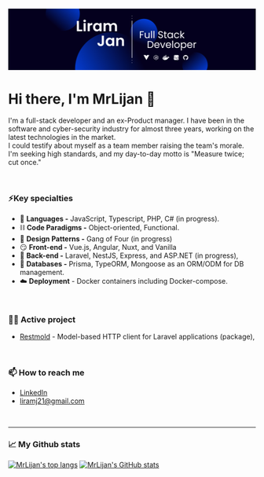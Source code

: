 ![Liram's banner](/Frame2.png)
# Hi there, I'm MrLijan 👋
I'm a full-stack developer and an ex-Product manager. I have been in the software and cyber-security industry for almost three years, working on the latest technologies in the market. <br/>
I could testify about myself as a team member raising the team's morale.
I'm seeking high standards, and my day-to-day motto is "Measure twice; cut once."

<br />

### ⚡Key specialties
* 📜 **Languages -** JavaScript, Typescript, PHP, C# (in progress).
* :chains: **Code Paradigms -** Object-oriented, Functional.
* :open_book: **Design Patterns -** Gang of Four (in progress)
* 😏 **Front-end -** Vue.js, Angular, Nuxt, and Vanilla
* 🧠 **Back-end -** Laravel, NestJS, Express, and ASP.NET (in progress),
* 📒 **Databases -** Prisma, TypeORM, Mongoose as an ORM/ODM for DB management.
* ☁️ **Deployment**   - Docker containers including Docker-compose.

<br />

### :construction_worker_man: Active project
* [Restmold](https://github.com/MrLijan/Restmold) - Model-based HTTP client for Laravel applications (package),

<br />

### 📫 How to reach me

- [LinkedIn](https://www.linkedin.com/in/liramjan/ "Liram's Profile")
- <liramj21@gmail.com>


<br />

---

### :chart_with_upwards_trend: My Github stats
[![MrLijan's top langs](https://github-readme-stats.vercel.app/api/top-langs/?username=mrlijan&theme=github_dark)](https://github.com/mrlijan/github-readme-stats)
[![MrLijan's GitHub stats](https://github-readme-stats.vercel.app/api?username=mrlijan&count_private=true&show_icons=true&theme=github_dark)](https://github.com/mrlijan/github-readme-stats)




<!--
**MrLijan/mrlijan** is a ✨ _special_ ✨ repository because its `README.md` (this file) appears on your GitHub profile.

Here are some ideas to get you started:

- 🔭 I’m currently working on ...
- 🌱 I’m currently learning ...
- 👯 I’m looking to collaborate on ...
- 🤔 I’m looking for help with ...
- 💬 Ask me about ...
- 📫 How to reach me: ...
- 😄 Pronouns: ...
- ⚡ Fun fact: ...
-->
